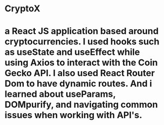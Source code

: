 # CryptoX

# a React JS application based around cryptocurrencies. I used hooks such as useState and useEffect while using Axios to interact with the Coin Gecko API. I also used React Router Dom to have dynamic routes. And i learned about useParams, DOMpurify, and navigating common issues when working with API's.
